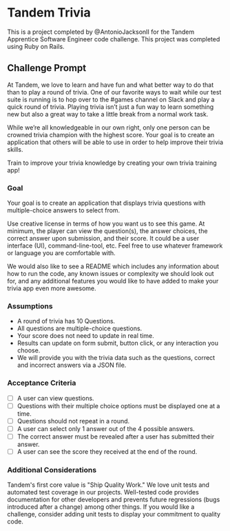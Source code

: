 # Tandem Trivia

This is a project completed by @AntonioJacksonII for the Tandem Apprentice Software Engineer code challenge. This project was completed using Ruby on Rails.

## Challenge Prompt

At Tandem, we love to learn and have fun and what better way to do that than to play a round of trivia. One of our favorite ways to wait while our test suite is running is to hop over to the #games channel on Slack and play a quick round of trivia. Playing trivia isn’t just a fun way to learn something new but also a great way to take a little break from a normal work task.  

While we’re all knowledgeable in our own right, only one person can be crowned trivia champion with the highest score. Your goal is to create an application that others will be able to use in order to help improve their trivia skills.  

Train to improve your trivia knowledge by creating your own trivia training app!

### Goal
Your goal is to create an application that displays trivia questions with multiple-choice answers to select from.  

Use creative license in terms of how you want us to see this game. At minimum, the player can view the question(s), the answer choices, the correct answer upon submission, and their score. It could be a user interface (UI), command-line-tool, etc. Feel free to use whatever framework or language you are comfortable with.  

We would also like to see a README which includes any information about how to run the code, any known issues or complexity we should look out for, and any additional features you would like to have added to make your trivia app even more awesome.

### Assumptions
* A round of trivia has 10 Questions.
* All questions are multiple-choice questions.
* Your score does not need to update in real time.
* Results can update on form submit, button click, or any interaction you choose.
* We will provide you with the trivia data such as the questions, correct and incorrect answers via a JSON file.

### Acceptance Criteria
- [ ] A user can view questions.
- [ ] Questions with their multiple choice options must be displayed one at a time.
- [ ] Questions should not repeat in a round.
- [ ] A user can select only 1 answer out of the 4 possible answers.
- [ ] The correct answer must be revealed after a user has submitted their answer.
- [ ] A user can see the score they received at the end of the round.

### Additional Considerations
Tandem's first core value is "Ship Quality Work." We love unit tests and automated test coverage in our projects. Well-tested code provides documentation for other developers and prevents future regressions (bugs introduced after a change) among other things. If you would like a challenge, consider adding unit tests to display your commitment to quality code.